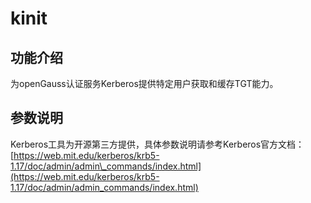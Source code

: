 # kinit

## 功能介绍<a name="zh-cn_topic_0237152430_section10172172474817"></a>

为openGauss认证服务Kerberos提供特定用户获取和缓存TGT能力。

## 参数说明<a name="zh-cn_topic_0237152430_zh-cn_topic_0059778103_se0ebdb25733f42f5b4286a1fc7e54a13"></a>

Kerberos工具为开源第三方提供，具体参数说明请参考Kerberos官方文档：[https://web.mit.edu/kerberos/krb5-1.17/doc/admin/admin\_commands/index.html](https://web.mit.edu/kerberos/krb5-1.17/doc/admin/admin_commands/index.html)

